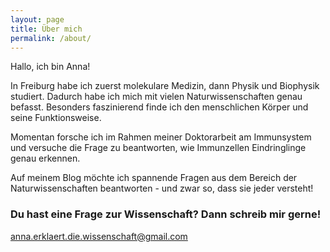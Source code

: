 ```yaml
---
layout: page
title: Über mich
permalink: /about/
---
```

Hallo, ich bin Anna!

In Freiburg habe ich zuerst molekulare Medizin, dann Physik und Biophysik studiert. Dadurch habe ich mich mit vielen Naturwissenschaften genau befasst. Besonders faszinierend finde ich den menschlichen Körper und seine Funktionsweise.

Momentan forsche ich im Rahmen meiner Doktorarbeit am Immunsystem und versuche die Frage zu beantworten, wie Immunzellen Eindringlinge genau erkennen.

Auf meinem Blog möchte ich spannende Fragen aus dem Bereich der Naturwissenschaften beantworten - und zwar so, dass sie jeder versteht!


### Du hast eine Frage zur Wissenschaft? Dann schreib mir gerne!


[anna.erklaert.die.wissenschaft@gmail.com](mailto:anna.erklaert.die.wissenschaft@gmail.com)
